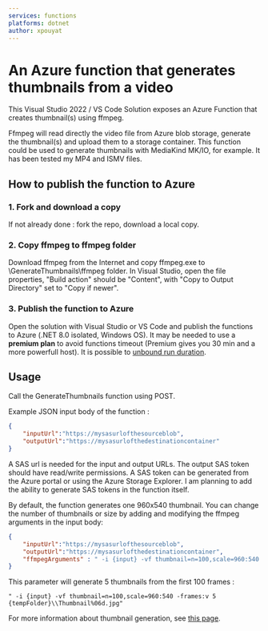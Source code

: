 ```yaml
---
services: functions
platforms: dotnet
author: xpouyat
---
```


# An Azure function that generates thumbnails from a video

This Visual Studio 2022 / VS Code Solution exposes an Azure Function that creates thumbnail(s) using ffmpeg.

Ffmpeg will read directly the video file from Azure blob storage, generate the thumbnail(s) and upload them to a storage container. This function could be used to generate thumbnails with MediaKind MK/IO, for example. It has been tested my MP4 and ISMV files.

## How to publish the function to Azure

### 1. Fork and download a copy

If not already done : fork the repo, download a local copy.

### 2. Copy ffmpeg to ffmpeg folder

Download ffmpeg from the Internet and copy ffmpeg.exe to \GenerateThumbnails\ffmpeg folder.
In Visual Studio, open the file properties, "Build action" should be "Content", with "Copy to Output Directory" set to "Copy if newer".

### 3. Publish the function to Azure

Open the solution with Visual Studio or VS Code and publish the functions to Azure (.NET 8.0 isolated, Windows OS).
It may be needed to use a **premium plan** to avoid functions timeout (Premium gives you 30 min and a more powerfull host).
It is possible to [unbound run duration](https://docs.microsoft.com/en-us/azure/azure-functions/functions-premium-plan#longer-run-duration).

## Usage

Call the GenerateThumbnails function using POST.

Example JSON input body of the function :

```json
{
    "inputUrl":"https://mysasurlofthesourceblob",
    "outputUrl":"https://mysasurlofthedestinationcontainer"
}
```

A SAS url is needed for the input and output URLs. The output SAS token should have read/write permissions. A SAS token can be generated from the Azure portal or using the Azure Storage Explorer. I am planning to add the ability to generate SAS tokens in the function itself.

By default, the function generates one 960x540 thumbnail. You can change the number of thumbnails or size by adding and modifying the ffmpeg arguments in the input body:

```json
{
    "inputUrl":"https://mysasurlofthesourceblob",
    "outputUrl":"https://mysasurlofthedestinationcontainer",
    "ffmpegArguments" : " -i {input} -vf thumbnail=n=100,scale=960:540 -frames:v 1 {tempFolder}\\Thumbnail%06d.jpg"
}
```

This parameter will generate 5 thumbnails from the first 100 frames :

```
" -i {input} -vf thumbnail=n=100,scale=960:540 -frames:v 5 {tempFolder}\\Thumbnail%06d.jpg"
```

For more information about thumbnail generation, see [this page](https://trac.ffmpeg.org/wiki/Create%20a%20thumbnail%20image%20every%20X%20seconds%20of%20the%20video).
